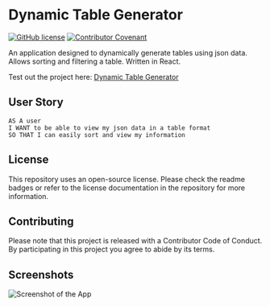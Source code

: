 # Dynamic Table Generator

[![GitHub license](https://img.shields.io/github/license/PeterBaker644/Employee-Directory)](https://github.com/PeterBaker644/Employee-Directory/blob/master/LICENSE) [![Contributor Covenant](https://img.shields.io/badge/Contributor%20Covenant-v2.0%20adopted-ff69b4.svg)](https://www.contributor-covenant.org/version/2/0/code_of_conduct/code_of_conduct.md)

An application designed to dynamically generate tables using json data. Allows sorting and filtering a table. Written in React.

Test out the project here: [Dynamic Table Generator](https://peterbaker644.github.io/Dynamic-Table-Generator/)

## User Story

```
AS A user 
I WANT to be able to view my json data in a table format 
SO THAT I can easily sort and view my information
```

## License
This repository uses an open-source license. Please check the readme badges or refer to the license documentation in the repository for more information.

## Contributing

Please note that this project is released with a Contributor Code of Conduct. By participating in this project you agree to abide by its terms.

## Screenshots

![Screenshot of the App](https://raw.githubusercontent.com/PeterBaker644/Employee-Directory/master/screenshots/screenshot-1.png)
